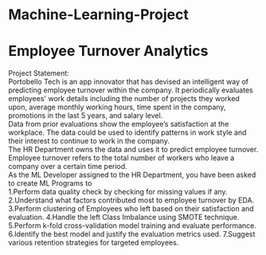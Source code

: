 # Machine-Learning-Project

# Employee Turnover Analytics
Project Statement:
<br />
Portobello Tech is an app innovator that has devised an intelligent way of predicting employee turnover within the company. It periodically evaluates employees' work details including the number of projects they worked upon, average monthly working hours, time spent in the company, promotions in the last 5 years, and salary level.
<br />
Data from prior evaluations show the employee’s satisfaction at the workplace. The data could be used to identify patterns in work style and their interest to continue to work in the company.
<br />
The HR Department owns the data and uses it to predict employee turnover. Employee turnover refers to the total number of workers who leave a company over a certain time period.
<br />
As the ML Developer assigned to the HR Department, you have been asked to create ML Programs to
<br />
1.Perform data quality check by checking for missing values if any.
2.Understand what factors contributed most to employee turnover by EDA.
3.Perform clustering of Employees who left based on their satisfaction and evaluation.
4.Handle the left Class Imbalance using SMOTE technique.
5.Perform k-fold cross-validation model training and evaluate performance. 
6.Identify the best model and justify the evaluation metrics used. 
7.Suggest various retention strategies for targeted employees.
